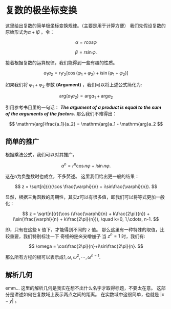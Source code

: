 # 复数的极坐标变换

这里给出复数的简单极坐标变换规律。（主要是用于计算方便）
我们先假设复数的原始形式为$\alpha + i\beta$ 。令：

$$
\alpha = r cos \varphi
$$

$$
\beta = r\sin \varphi.
$$

接着根据复数的运算规律，我们能得到一些有趣的性质。

$$
a_1a_2 = r_1r_2[\cos(\varphi_1 + \varphi_2) + i\sin(\varphi_1 + \varphi_2)]
$$

如果我们将 $\varphi_1 + \varphi_2$ 参数 **(Argument)** ，我们可以将上述公式简化为:

$$
\mathrm{arg}(a_1a_2) = \mathrm{arg}a_1 + \mathrm{arg}a_2
$$

引用参考书目里的一句话：
***The argument of a product is equal to the sum of the arguments of the factors.***
那么我们不难得出：

$$
\mathrm{arg}\frac{a_1}{a_2} = \mathrm{arg}a_1 - \mathrm{arg}a_2
$$

## 简单的推广

根据乘法公式，我们可以对其推广。

$$
a^n = r^n \cos n\varphi + i\sin n\varphi.
$$

这在n为负整数时也成立，不多赘述。
这里我们给出更一般的结果：

$$
z = \sqrt[n]{r}(\cos \frac{\varphi}{n} + i\sin\frac{\varphi}{n}).
$$

显然，根据三角函数的周期性，其实$z$可以有很多值，即我们可以将等式更加一般化：

$$
z = \sqrt[n]{r}(\cos (\frac{\varphi}{n} + k\frac{2\pi}{n}) + i\sin(\frac{\varphi}{n} + k\frac{2\pi}{n})), \quad k=0, 1,\cdots, n-1.
$$

即，只有在这些 $k$ 值下，才能得到不同的 $z$ 值。
那么这里有一种特殊的取值，比较重要，我们特别标注一下 ~~奇怪的定义又增加了~~ 
当 $z^n = 1$ 时，我们有:

$$
\omega = \cos\frac{2\pi}{n}+i\sin\frac{2\pi}{n}.
$$

那么所有方程的根可以表示成$1, \omega, \omega^2, \cdots, \omega^{n-1}$.

## 解析几何

emm... 这里的解析几何是我实在想不出什么名字才取得标题，不要太在意。
这部分是讲述如何在复数域上表示两点之间的距离。
在实数域中这很简单，也就是 $|x - y|$ 。
